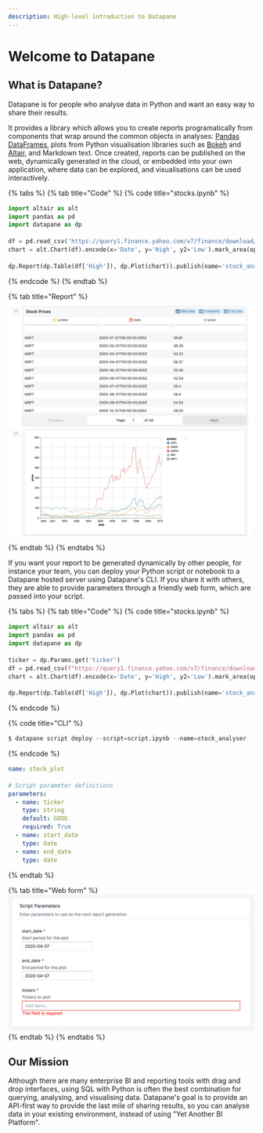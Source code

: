 ```yaml
---
description: High-level introduction to Datapane
---
```


# Welcome to Datapane

## What is Datapane?

Datapane is for people who analyse data in Python and want an easy way to share their results.

It provides a library which allows you to create reports programatically from components that wrap around the common objects in analyses: [Pandas DataFrames](https://pandas.pydata.org/), plots from Python visualisation libraries such as [Bokeh](https://bokeh.org/) and [Altair](https://altair-viz.github.io/), and Markdown text. Once created, reports can be published on the web, dynamically generated in the cloud, or embedded into your own application, where data can be explored, and visualisations can be used interactively.

{% tabs %}
{% tab title="Code" %}
{% code title="stocks.ipynb" %}
```python
import altair as alt
import pandas as pd
import datapane as dp

df = pd.read_csv('https://query1.finance.yahoo.com/v7/finance/download/GOOG?period1=1553600505&period2=1585222905&interval=1d&events=history')
chart = alt.Chart(df).encode(x='Date', y='High', y2='Low').mark_area(opacity=0.5).interactive()

dp.Report(dp.Table(df['High']), dp.Plot(chart)).publish(name='stock_analysis')
```
{% endcode %}
{% endtab %}

{% tab title="Report" %}
![](.gitbook/assets/image%20%2835%29.png)
{% endtab %}
{% endtabs %}

If you want your report to be generated dynamically by other people, for instance your team, you can deploy your Python script or notebook to a Datapane hosted server using Datapane's CLI. If you share it with others, they are able to provide parameters through a friendly web form, which are passed into your script. 

{% tabs %}
{% tab title="Code" %}
{% code title="stocks.ipynb" %}
```python
import altair as alt
import pandas as pd
import datapane as dp

ticker = dp.Params.get('ticker')
df = pd.read_csv(f"https://query1.finance.yahoo.com/v7/finance/download/{ticker}?period1=1553600505&period2=1585222905&interval=1d&events=history")
chart = alt.Chart(df).encode(x='Date', y='High', y2='Low').mark_area(opacity=0.5).interactive()

dp.Report(dp.Table(df['High']), dp.Plot(chart)).publish(name='stock_analysis')
```
{% endcode %}

{% code title="CLI" %}
```python
$ datapane script deploy --script=script.ipynb --name=stock_analyser
```
{% endcode %}

```yaml
name: stock_plot

# Script parameter definitions
parameters:
  - name: ticker
    type: string
    default: GOOG
    required: True
  - name: start_date
    type: date
  - name: end_date
    type: date
```
{% endtab %}

{% tab title="Web form" %}
![](.gitbook/assets/image%20%285%29.png)
{% endtab %}
{% endtabs %}

## Our Mission

Although there are many enterprise BI and reporting tools with drag and drop interfaces, using SQL with Python is often the best combination for querying, analysing, and visualising data. Datapane's goal is to provide an API-first way to provide the last mile of sharing results, so you can analyse data in your existing environment, instead of using "Yet Another BI Platform".

